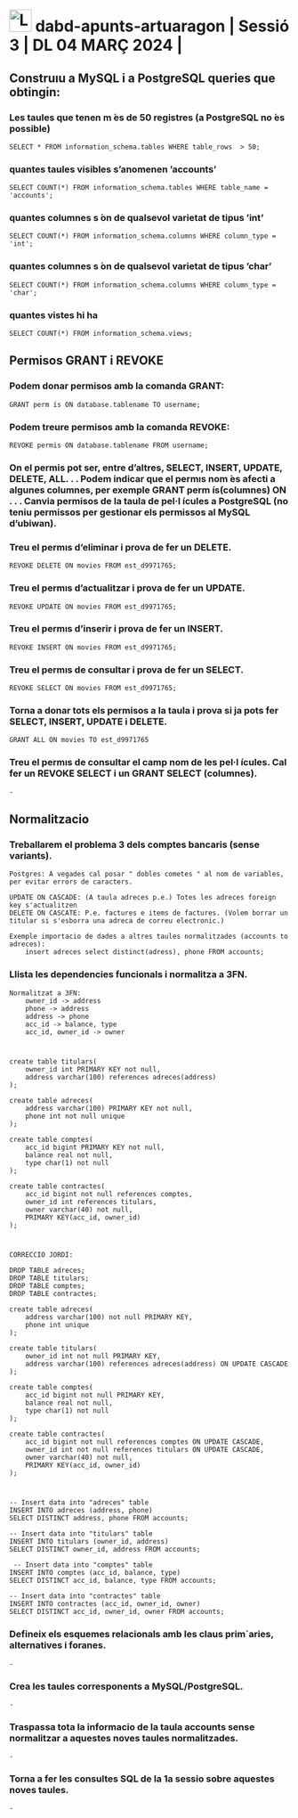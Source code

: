 # <img src="https://github.com/artHub-j/dabd-apunts-artuaragon/assets/92806890/bd0f85c2-26ab-488e-98e3-cce94a095788" alt="Logo_UPC svg" width="40" height="40"> dabd-apunts-artuaragon | Sessió 3 | DL 04 MARÇ 2024 |

## Construıu a MySQL i a PostgreSQL queries que obtingin:

### Les taules que tenen m ́es de 50 registres (a PostgreSQL no  ́es possible)

    SELECT * FROM information_schema.tables WHERE table_rows  > 50;

### quantes taules visibles s’anomenen ’accounts’

    SELECT COUNT(*) FROM information_schema.tables WHERE table_name = 'accounts';

### quantes columnes s ́on de qualsevol varietat de tipus ’int’

    SELECT COUNT(*) FROM information_schema.columns WHERE column_type = 'int';

### quantes columnes s ́on de qualsevol varietat de tipus ’char’

    SELECT COUNT(*) FROM information_schema.columns WHERE column_type = 'char';

### quantes vistes hi ha

    SELECT COUNT(*) FROM information_schema.views;

## Permisos GRANT i REVOKE

### Podem donar permisos amb la comanda GRANT:
    
    GRANT perm ́ıs ON database.tablename TO username;

### Podem treure permisos amb la comanda REVOKE:

    REVOKE permis ON database.tablename FROM username;

### On el permis pot ser, entre d’altres, SELECT, INSERT, UPDATE, DELETE, ALL. . . Podem indicar que el permıs nom ́es afecti a algunes columnes, per exemple GRANT perm ́ıs(columnes) ON . . . Canvia permisos de la taula de pel·l ́ıcules a PostgreSQL (no teniu permissos per gestionar els permissos al MySQL d’ubiwan).

### Treu el permıs d’eliminar i prova de fer un DELETE.

    REVOKE DELETE ON movies FROM est_d9971765;

### Treu el permıs d’actualitzar i prova de fer un UPDATE.
    REVOKE UPDATE ON movies FROM est_d9971765;

### Treu el permıs d’inserir i prova de fer un INSERT.
    REVOKE INSERT ON movies FROM est_d9971765;

### Treu el permıs de consultar i prova de fer un SELECT.
    REVOKE SELECT ON movies FROM est_d9971765;

### Torna a donar tots els permisos a la taula i prova si ja pots fer SELECT, INSERT, UPDATE i DELETE.
    GRANT ALL ON movies TO est_d9971765

### Treu el permıs de consultar el camp nom de les pel·l ́ıcules. Cal fer un REVOKE SELECT i un GRANT SELECT (columnes).
    -

## Normalitzacio


### Treballarem el problema 3 dels comptes bancaris (sense variants).

    Postgres: A vegades cal posar " dobles cometes " al nom de variables, per evitar errors de caracters.

    UPDATE ON CASCADE: (A taula adreces p.e.) Totes les adreces foreign key s'actualitzen
    DELETE ON CASCATE: P.e. factures e items de factures. (Volem borrar un titular si s'esborra una adreca de correu electronic.)

    Exemple importacio de dades a altres taules normalitzades (accounts to adreces):
        insert adreces select distinct(adress), phone FROM accounts;

### Llista les dependencies funcionals i normalitza a 3FN.

    Normalitzat a 3FN:
        owner_id -> address
        phone -> address
        address -> phone
        acc_id -> balance, type
        acc_id, owner_id -> owner

#

    create table titulars(
        owner_id int PRIMARY KEY not null,
        address varchar(100) references adreces(address)
    );

    create table adreces(
        address varchar(100) PRIMARY KEY not null,
        phone int not null unique
    );

    create table comptes(
        acc_id bigint PRIMARY KEY not null,
        balance real not null,
        type char(1) not null
    );

    create table contractes(
        acc_id bigint not null references comptes,
        owner_id int references titulars,
        owner varchar(40) not null,
        PRIMARY KEY(acc_id, owner_id)
    );

#
    CORRECCIO JORDI:

    DROP TABLE adreces;
    DROP TABLE titulars;
    DROP TABLE comptes;
    DROP TABLE contractes;

    create table adreces(
        address varchar(100) not null PRIMARY KEY,
        phone int unique
    );

    create table titulars(
        owner_id int not null PRIMARY KEY,
        address varchar(100) references adreces(address) ON UPDATE CASCADE
    );

    create table comptes(
        acc_id bigint not null PRIMARY KEY,
        balance real not null,
        type char(1) not null
    );

    create table contractes(
        acc_id bigint not null references comptes ON UPDATE CASCADE,
        owner_id int not null references titulars ON UPDATE CASCADE,
        owner varchar(40) not null,
        PRIMARY KEY(acc_id, owner_id)
    );

#

    -- Insert data into "adreces" table
    INSERT INTO adreces (address, phone)
    SELECT DISTINCT address, phone FROM accounts;

    -- Insert data into "titulars" table
    INSERT INTO titulars (owner_id, address)
    SELECT DISTINCT owner_id, address FROM accounts;

     -- Insert data into "comptes" table
    INSERT INTO comptes (acc_id, balance, type)
    SELECT DISTINCT acc_id, balance, type FROM accounts;

    -- Insert data into "contractes" table
    INSERT INTO contractes (acc_id, owner_id, owner)
    SELECT DISTINCT acc_id, owner_id, owner FROM accounts;


### Defineix els esquemes relacionals amb les claus prim`aries, alternatives i foranes.
    -

### Crea les taules corresponents a MySQL/PostgreSQL.
    -

### Traspassa tota la informacio de la taula accounts sense normalitzar a aquestes noves taules normalitzades.
    -

### Torna a fer les consultes SQL de la 1a sessio sobre aquestes noves taules.
    -